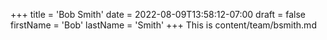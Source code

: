 +++
title = 'Bob Smith'
date = 2022-08-09T13:58:12-07:00
draft = false
firstName = 'Bob'
lastName = 'Smith'
+++
This is content/team/bsmith.md
